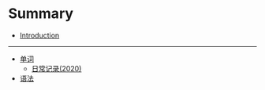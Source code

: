 # Summary

* [Introduction](README.md)

---

* [单词](/words/README.md)
	* [日常记录(2020)](/words/daily2020.md)
* [语法](/grammar/README.md)
